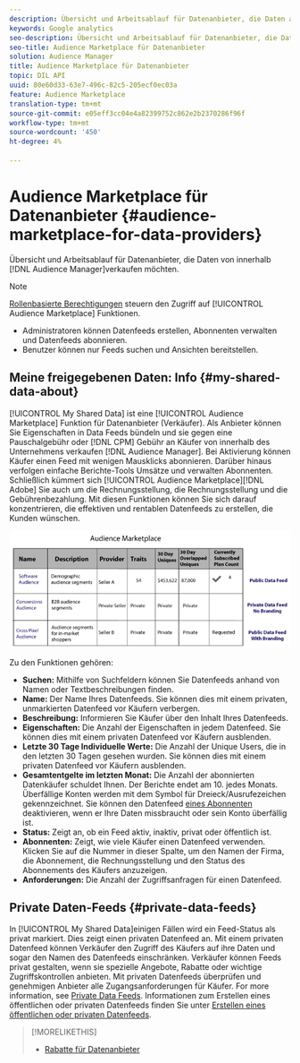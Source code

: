 ```yaml
---
description: Übersicht und Arbeitsablauf für Datenanbieter, die Daten aus Audience Manager verkaufen möchten.
keywords: Google analytics
seo-description: Übersicht und Arbeitsablauf für Datenanbieter, die Daten aus Audience Manager verkaufen möchten.
seo-title: Audience Marketplace für Datenanbieter
solution: Audience Manager
title: Audience Marketplace für Datenanbieter
topic: DIL API
uuid: 80e60d33-63e7-496c-82c5-205ecf0ec03a
feature: Audience Marketplace
translation-type: tm+mt
source-git-commit: e05eff3cc04e4a82399752c862e2b2370286f96f
workflow-type: tm+mt
source-wordcount: '450'
ht-degree: 4%

---
```



# Audience Marketplace für Datenanbieter {#audience-marketplace-for-data-providers}

Übersicht und Arbeitsablauf für Datenanbieter, die Daten von innerhalb [!DNL Audience Manager]verkaufen möchten.

<!-- c_marketplace_provider.xml -->

>[!NOTE]
>
>[Rollenbasierte Berechtigungen](../../../reporting/reports-dashboard.md) steuern den Zugriff auf [!UICONTROL Audience Marketplace] Funktionen.
>
>* Administratoren können Datenfeeds erstellen, Abonnenten verwalten und Datenfeeds abonnieren.
>* Benutzer können nur Feeds suchen und Ansichten bereitstellen.


## Meine freigegebenen Daten: Info {#my-shared-data-about}

[!UICONTROL My Shared Data] ist eine [!UICONTROL Audience Marketplace] Funktion für Datenanbieter (Verkäufer). Als Anbieter können Sie Eigenschaften in Data Feeds bündeln und sie gegen eine Pauschalgebühr oder [!DNL CPM] Gebühr an Käufer von innerhalb des Unternehmens verkaufen [!DNL Audience Manager]. Bei Aktivierung können Käufer einen Feed mit wenigen Mausklicks abonnieren. Darüber hinaus verfolgen einfache Berichte-Tools Umsätze und verwalten Abonnenten. Schließlich kümmert sich [!UICONTROL Audience Marketplace][!DNL Adobe] Sie auch um die Rechnungsstellung, die Rechnungsstellung und die Gebührenbezahlung. Mit diesen Funktionen können Sie sich darauf konzentrieren, die effektiven und rentablen Datenfeeds zu erstellen, die Kunden wünschen.

![](assets/seller_marketplace.png)

<!-- c_myshared_data.xml -->

Zu den Funktionen gehören:

* **Suchen:** Mithilfe von Suchfeldern können Sie Datenfeeds anhand von Namen oder Textbeschreibungen finden.
* **Name:** Der Name Ihres Datenfeeds. Sie können dies mit einem privaten, unmarkierten Datenfeed vor Käufern verbergen.
* **Beschreibung:** Informieren Sie Käufer über den Inhalt Ihres Datenfeeds.
* **Eigenschaften:** Die Anzahl der Eigenschaften in jedem Datenfeed. Sie können dies mit einem privaten Datenfeed vor Käufern ausblenden.
* **Letzte 30 Tage Individuelle Werte:** Die Anzahl der Unique Users, die in den letzten 30 Tagen gesehen wurden. Sie können dies mit einem privaten Datenfeed vor Käufern ausblenden.
* **Gesamtentgelte im letzten Monat:** Die Anzahl der abonnierten Datenkäufer schuldet Ihnen. Der Berichte endet am 10. jedes Monats. Überfällige Konten werden mit dem Symbol für Dreieck/Ausrufezeichen gekennzeichnet. Sie können den Datenfeed [eines Abonnenten](../../../features/audience-marketplace/marketplace-data-providers/marketplace-create-manage-feeds.md#deactivate-data-feed) deaktivieren, wenn er Ihre Daten missbraucht oder sein Konto überfällig ist.
* **Status:**  Zeigt an, ob ein Feed aktiv, inaktiv, privat oder öffentlich ist.
* **Abonnenten:** Zeigt, wie viele Käufer einen Datenfeed verwenden. Klicken Sie auf die Nummer in dieser Spalte, um den Namen der Firma, die Abonnement, die Rechnungsstellung und den Status des Abonnements des Käufers anzuzeigen.
* **Anforderungen:** Die Anzahl der Zugriffsanfragen für einen Datenfeed.

## Private Daten-Feeds {#private-data-feeds}

In [!UICONTROL My Shared Data]einigen Fällen wird ein Feed-Status als privat markiert. Dies zeigt einen privaten Datenfeed an. Mit einem privaten Datenfeed können Verkäufer den Zugriff des Käufers auf ihre Daten und sogar den Namen des Datenfeeds einschränken. Verkäufer können Feeds privat gestalten, wenn sie spezielle Angebote, Rabatte oder wichtige Zugriffskontrollen anbieten. Mit privaten Datenfeeds überprüfen und genehmigen Anbieter alle Zugangsanforderungen für Käufer. For more information, see [Private Data Feeds](../../../features/audience-marketplace/marketplace-private-feeds.md). Informationen zum Erstellen eines öffentlichen oder privaten Datenfeeds finden Sie unter [Erstellen eines öffentlichen oder privaten Datenfeeds](../../../features/audience-marketplace/marketplace-data-providers/marketplace-create-manage-feeds.md#create-public-private-data-feed).

>[!MORELIKETHIS]
>
>* [Rabatte für Datenanbieter](../../../features/audience-marketplace/marketplace-data-providers/marketplace-create-manage-feeds.md#discounts)

